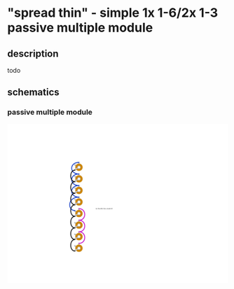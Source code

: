 # "spread thin" - simple 1x 1-6/2x 1-3 passive multiple module

## description

todo

## schematics

### passive multiple module
!["spread thin" simple passive multiple module schematic](./simple_passive_multiple.png)
